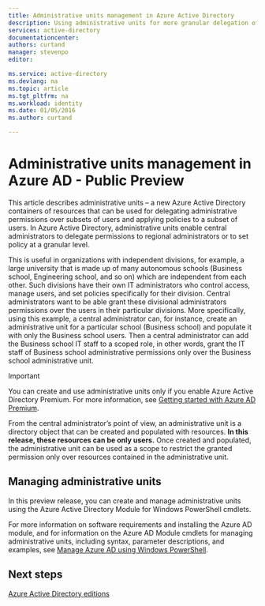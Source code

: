 ```yaml
---
title: Administrative units management in Azure Active Directory
description: Using administrative units for more granular delegation of permissions in Azure Active Directory
services: active-directory
documentationcenter: 
authors: curtand
manager: stevenpo
editor: 

ms.service: active-directory
ms.devlang: na
ms.topic: article
ms.tgt_pltfrm: na
ms.workload: identity
ms.date: 01/05/2016
ms.author: curtand

---
```

# Administrative units management in Azure AD - Public Preview
This article describes administrative units – a new Azure Active Directory containers of resources that can be used for delegating administrative permissions over subsets of users and applying policies to a subset of users. In Azure Active Directory, administrative units enable central administrators to delegate permissions to regional administrators or to set policy at a granular level.

This is useful in organizations with independent divisions, for example, a large university that is made up of many autonomous schools (Business school, Engineering school, and so on) which are independent from each other. Such divisions have their own IT administrators who control access, manage users, and set policies specifically for their division. Central administrators want to be able grant these divisional administrators permissions over the users in their particular divisions. More specifically, using this example, a central administrator can, for instance, create an administrative unit for a particular school (Business school) and populate it with only the Business school users. Then a central administrator can add the Business school IT staff to a scoped role, in other words, grant the IT staff of Business school administrative permissions only over the Business school administrative unit.

> [!IMPORTANT]
> You can create and use administrative units only if you enable Azure Active Directory Premium. For more information, see [Getting started with Azure AD Premium](active-directory-get-started-premium.md).
> 
> 
From the central administrator’s point of view, an administrative unit is a directory object that can be created and populated with resources. **In this release, these resources can be only users.** Once created and populated, the administrative unit can be used as a scope to restrict the granted permission only over resources contained in the administrative unit.

## Managing administrative units
In this preview release, you can create and manage administrative units using the Azure Active Directory Module for Windows PowerShell cmdlets.

For more information on software requirements and installing the Azure AD module, and for information on the Azure AD Module cmdlets for managing administrative units, including syntax, parameter descriptions, and examples, see [Manage Azure AD using Windows PowerShell](https://msdn.microsoft.com/library/azure/jj151815.aspx).

## Next steps
[Azure Active Directory editions](active-directory-editions.md)

